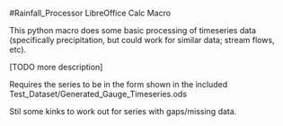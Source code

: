  #Rainfall_Processor LibreOffice Calc Macro
 
This python macro does some basic processing of timeseries data (specifically precipitation, but could work for similar data; stream flows, etc). 

[TODO more description]

Requires the series to be in the form shown in the included Test_Dataset/Generated_Gauge_Timeseries.ods

Stil some kinks to work out for series with gaps/missing data.
